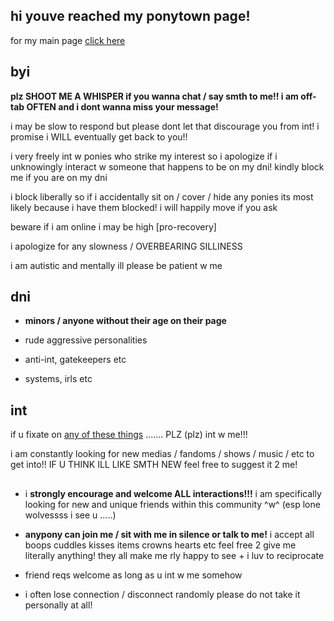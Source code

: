 ## hi youve reached my ponytown page! 

for my main page [click here](https://wip9000.carrd.co/)

## byi

**plz SHOOT ME A WHISPER if you wanna chat / say smth to me!! i am off-tab OFTEN and i dont wanna miss your message!**

i may be slow to respond but please dont let that discourage you from int! i promise i WILL eventually get back to you!!

i very freely int w ponies who strike my interest so i apologize if i unknowingly interact w someone that happens to be on my dni! kindly block me if you are on my dni

i block liberally so if i accidentally sit on / cover / hide any ponies its most likely because i have them blocked! i will happily move if you ask

beware if i am online i may be high [pro-recovery]

i apologize for any slowness / OVERBEARING SILLINESS

i am autistic and mentally ill please be patient w me

## dni

- **minors / anyone without their age on their page**

- rude aggressive personalities

- anti-int, gatekeepers etc

- systems, irls etc

## int

if u fixate on [any of these things](https://wip9000.carrd.co/#interests) ....... PLZ (plz) int w me!!!

i am constantly looking for new medias / fandoms / shows / music / etc to get into!! IF U THINK ILL LIKE SMTH NEW feel free to suggest it 2 me!

##

- i **strongly encourage and welcome ALL interactions!!!**
i am specifically looking for new and unique friends within this community ^w^
(esp lone wolvessss i see u .....)

- **anypony can join me / sit with me in silence or talk to me!**
i accept all boops cuddles kisses items crowns hearts etc feel free 2 give me literally anything! they all make me rly happy to see + i luv to reciprocate

- friend reqs welcome as long as u int w me somehow

- i often lose connection / disconnect randomly please do not take it personally at all!

